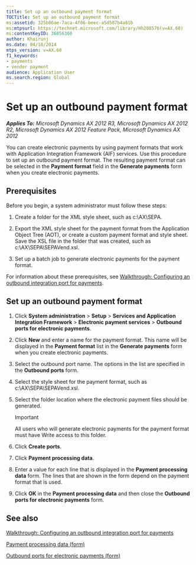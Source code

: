 ```yaml
---
title: Set up an outbound payment format
TOCTitle: Set up an outbound payment format
ms:assetid: 325b86ae-7aca-4f86-beec-a5d507b4a81b
ms:mtpsurl: https://technet.microsoft.com/library/Hh208576(v=AX.60)
ms:contentKeyID: 36056360
author: Khairunj
ms.date: 04/18/2014
mtps_version: v=AX.60
f1_keywords:
- payments
- vendor payment
audience: Application User
ms.search.region: Global
---
```


# Set up an outbound payment format 


_**Applies To:** Microsoft Dynamics AX 2012 R3, Microsoft Dynamics AX 2012 R2, Microsoft Dynamics AX 2012 Feature Pack, Microsoft Dynamics AX 2012_

You can create electronic payments by using payment formats that work with Application Integration Framework (AIF) services. Use this procedure to set up an outbound payment format. The resulting payment format can be selected in the **Payment format** field in the **Generate payments** form when you create electronic payments.

## Prerequisites

Before you begin, a system administrator must follow these steps:

1.  Create a folder for the XML style sheet, such as c:\\AX\\SEPA.

2.  Export the XML style sheet for the payment format from the Application Object Tree (AOT), or create a custom payment format and style sheet. Save the XSL file in the folder that was created, such as c:\\AX\\SEPA\\SEPAVend.xsl.

3.  Set up a batch job to generate electronic payments for the payment format.

For information about these prerequisites, see [Walkthrough: Configuring an outbound integration port for payments](walkthrough-configuring-an-outbound-integration-port-for-payments.md).

## Set up an outbound payment format

1.  Click **System administration** \> **Setup** \> **Services and Application Integration Framework** \> **Electronic payment services** \> **Outbound ports for electronic payments**.

2.  Click **New** and enter a name for the payment format. This name will be displayed in the **Payment format** list in the **Generate payments** form when you create electronic payments.

3.  Select the outbound port name. The options in the list are specified in the **Outbound ports** form.

4.  Select the style sheet for the payment format, such as c:\\AX\\SEPA\\SEPAVend.xsl.

5.  Select the folder location where the electronic payment files should be generated.
    

    > [!IMPORTANT]
    > <P>All users who will generate electronic payments for the payment format must have Write access to this folder.</P>



6.  Click **Create ports**.

7.  Click **Payment processing data**.

8.  Enter a value for each line that is displayed in the **Payment processing data** form. The lines that are shown in the form depend on the payment format that is used.

9.  Click **OK** in the **Payment processing data** and then close the **Outbound ports for electronic payments** form.

## See also

[Walkthrough: Configuring an outbound integration port for payments](walkthrough-configuring-an-outbound-integration-port-for-payments.md)

[Payment processing data (form)](https://technet.microsoft.com/library/hh242773\(v=ax.60\))

[Outbound ports for electronic payments (form)](https://technet.microsoft.com/library/hh208616\(v=ax.60\))

  


